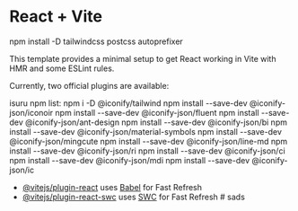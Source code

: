 # React + Vite

npm install -D tailwindcss postcss autoprefixer

This template provides a minimal setup to get React working in Vite with HMR and some ESLint rules.

Currently, two official plugins are available:

isuru npm list:
npm i -D @iconify/tailwind
npm install --save-dev @iconify-json/iconoir
npm install --save-dev @iconify-json/fluent
npm install --save-dev @iconify-json/ant-design
npm install --save-dev @iconify-json/bi
npm install --save-dev @iconify-json/material-symbols
npm install --save-dev @iconify-json/mingcute
npm install --save-dev @iconify-json/line-md
npm install --save-dev @iconify-json/ri
npm install --save-dev @iconify-json/ci
npm install --save-dev @iconify-json/mdi
npm install --save-dev @iconify-json/ic

- [@vitejs/plugin-react](https://github.com/vitejs/vite-plugin-react/blob/main/packages/plugin-react/README.md) uses [Babel](https://babeljs.io/) for Fast Refresh
- [@vitejs/plugin-react-swc](https://github.com/vitejs/vite-plugin-react-swc) uses [SWC](https://swc.rs/) for Fast Refresh
  #   s a d s 
   
   
